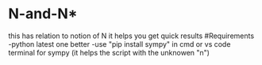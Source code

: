 # N-and-N*
this has relation to notion of N it helps you get quick results
#Requirements
-python latest one better
-use "pip install sympy" in cmd or vs code terminal for sympy (it helps the script with the unknowen "n")
